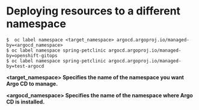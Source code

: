 # Deploying resources to a different namespace
```
$  oc label namespace <target_namespace> argocd.argoproj.io/managed-by=<argocd_namespace>
$ oc label namespace spring-petclinic argocd.argoproj.io/managed-by=openshift-gitops 
$ oc label namespace spring-petclinic argocd.argoproj.io/managed-by=test-argocd
```
**<target_namespace>
Specifies the name of the namespace you want Argo CD to manage.**

**<argocd_namespace>
Specifies the name of the namespace where Argo CD is installed.**






